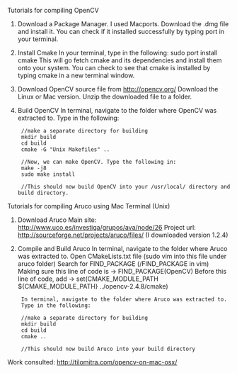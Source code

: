 Tutorials for compiling OpenCV

1. Download a Package Manager.
        I used Macports. Download the .dmg file and install it. You can check if it installed successfully by typing port in your terminal.
2. Install Cmake
        In your terminal, type in the following: sudo port install cmake
        This will go fetch cmake and its dependencies and install them onto your system. You can check to see that cmake is installed by typing cmake in a new terminal window.
3. Download OpenCV source file from http://opencv.org/
        Download the Linux or Mac version. Unzip the downloaded file to a folder.
4. Build OpenCV
        In terminal, navigate to the folder where OpenCV was extracted to. Type in the following:

        //make a separate directory for building
        mkdir build
        cd build
        cmake -G "Unix Makefiles" ..

        //Now, we can make OpenCV. Type the following in:
        make -j8
        sudo make install

        //This should now build OpenCV into your /usr/local/ directory and build directory.

Tutorials for compiling Aruco using Mac Terminal (Unix)

1. Download Aruco
        Main site: http://www.uco.es/investiga/grupos/ava/node/26
        Project url: http://sourceforge.net/projects/aruco/files/
        (I downloaded version 1.2.4)

2. Compile and Build Aruco
        In terminal, navigate to the folder where Aruco was extracted to.
        Open CMakeLists.txt file (sudo vim into this file under aruco folder)
        Search for FIND_PACKAGE (/FIND_PACKAGE in vim)
        Making sure this line of code is -> FIND_PACKAGE(OpenCV)
        Before this line of code, add -> set(CMAKE_MODULE_PATH ${CMAKE_MODULE_PATH} ../opencv-2.4.8/cmake)

        In terminal, navigate to the folder where Aruco was extracted to.
        Type in the following:

        //make a separate directory for building
        mkdir build
        cd build
        cmake ..

        //This should now build Aruco into your build directory

Work consulted: http://tilomitra.com/opencv-on-mac-osx/